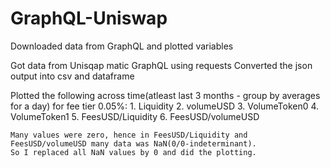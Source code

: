 # GraphQL-Uniswap
Downloaded data from GraphQL and plotted variables

Got data from Unisqap matic GraphQL using requests 
Converted the json output into csv and dataframe

 Plotted the following across time(atleast last 3 months  - group by averages for a day) for fee tier 0.05%:
    1. Liquidity
    2. volumeUSD
    3. VolumeToken0
    4. VolumeToken1
    5. FeesUSD/Liquidity
    6. FeesUSD/volumeUSD
    
    Many values were zero, hence in FeesUSD/Liquidity and FeesUSD/volumeUSD many data was NaN(0/0-indeterminant).
    So I replaced all NaN values by 0 and did the plotting.
